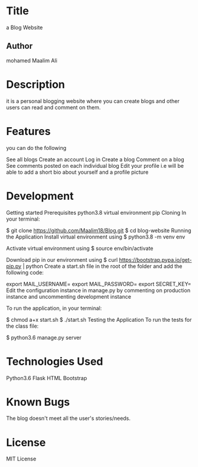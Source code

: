 # Title
a Blog Website
## Author
mohamed Maalim Ali

# Description
it is a personal blogging website where you can create blogs  and other users can read and comment on them. 

# Features
you can  do the following

See all blogs
Create an account
Log in
Create a blog
Comment on a blog
See comments posted on each individual blog
Edit your profile i.e will be able to add a short bio about yourself and a profile picture
# Development
Getting started
Prerequisites
python3.8
virtual environment
pip
Cloning
In your terminal:

  $ git clone https://github.com/Maalim18/Blog.git
  $ cd blog-website
Running the Application
Install virtual environment using $ python3.8 -m venv env

Activate virtual environment using $ source env/bin/activate

Download pip in our environment using $ curl https://bootstrap.pypa.io/get-pip.py | python
Create a start.sh file in the root of the folder and add the following code:

  export MAIL_USERNAME=<your-email-address>
  export MAIL_PASSWORD=<your-email-password>
  export SECRET_KEY=<your-secret-key>
Edit the configuration instance in manage.py by commenting on production instance and uncommenting development instance

To run the application, in your terminal:

  $ chmod a+x start.sh
  $ ./start.sh
Testing the Application
To run the tests for the class file:

  $ python3.6 manage.py server

# Technologies Used
Python3.6
Flask
HTML
Bootstrap


# Known Bugs
The blog doesn't meet all the user's stories/needs.




# License
MIT License












